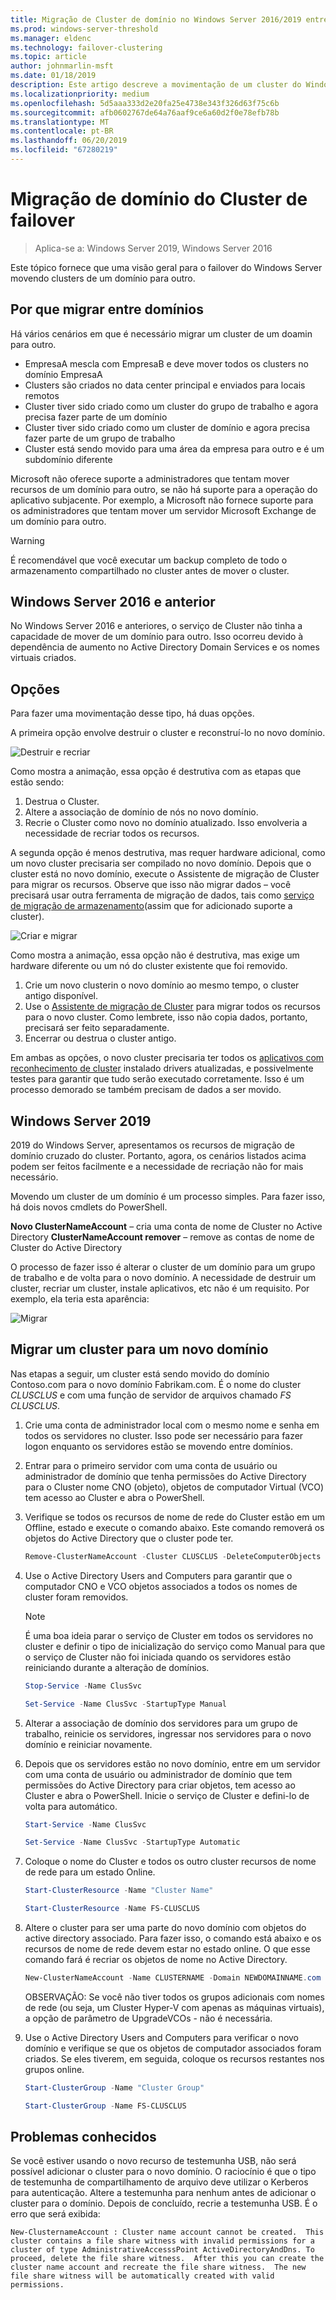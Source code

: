 ```yaml
---
title: Migração de Cluster de domínio no Windows Server 2016/2019 entre
ms.prod: windows-server-threshold
ms.manager: eldenc
ms.technology: failover-clustering
ms.topic: article
author: johnmarlin-msft
ms.date: 01/18/2019
description: Este artigo descreve a movimentação de um cluster do Windows Server 2019 de um domínio para outro
ms.localizationpriority: medium
ms.openlocfilehash: 5d5aaa333d2e20fa25e4738e343f326d63f75c6b
ms.sourcegitcommit: afb0602767de64a76aaf9ce6a60d2f0e78efb78b
ms.translationtype: MT
ms.contentlocale: pt-BR
ms.lasthandoff: 06/20/2019
ms.locfileid: "67280219"
---
```

# <a name="failover-cluster-domain-migration"></a>Migração de domínio do Cluster de failover

> Aplica-se a: Windows Server 2019, Windows Server 2016

Este tópico fornece que uma visão geral para o failover do Windows Server movendo clusters de um domínio para outro.

## <a name="why-migrate-between-domains"></a>Por que migrar entre domínios

Há vários cenários em que é necessário migrar um cluster de um doamin para outro.

- EmpresaA mescla com EmpresaB e deve mover todos os clusters no domínio EmpresaA
- Clusters são criados no data center principal e enviados para locais remotos
- Cluster tiver sido criado como um cluster do grupo de trabalho e agora precisa fazer parte de um domínio
- Cluster tiver sido criado como um cluster de domínio e agora precisa fazer parte de um grupo de trabalho
- Cluster está sendo movido para uma área da empresa para outro e é um subdomínio diferente

Microsoft não oferece suporte a administradores que tentam mover recursos de um domínio para outro, se não há suporte para a operação do aplicativo subjacente. Por exemplo, a Microsoft não fornece suporte para os administradores que tentam mover um servidor Microsoft Exchange de um domínio para outro.

   > [!WARNING]
   > É recomendável que você executar um backup completo de todo o armazenamento compartilhado no cluster antes de mover o cluster.

## <a name="windows-server-2016-and-earlier"></a>Windows Server 2016 e anterior

No Windows Server 2016 e anteriores, o serviço de Cluster não tinha a capacidade de mover de um domínio para outro.  Isso ocorreu devido à dependência de aumento no Active Directory Domain Services e os nomes virtuais criados.   

## <a name="options"></a>Opções

Para fazer uma movimentação desse tipo, há duas opções.

A primeira opção envolve destruir o cluster e reconstruí-lo no novo domínio.

![Destruir e recriar](media/Cross-Domain-Cluster-Migration/Cross-Cluster-Domain-Migration-1.gif)

Como mostra a animação, essa opção é destrutiva com as etapas que estão sendo:

1. Destrua o Cluster.
2. Altere a associação de domínio de nós no novo domínio.
3. Recrie o Cluster como novo no domínio atualizado.  Isso envolveria a necessidade de recriar todos os recursos.

A segunda opção é menos destrutiva, mas requer hardware adicional, como um novo cluster precisaria ser compilado no novo domínio.  Depois que o cluster está no novo domínio, execute o Assistente de migração de Cluster para migrar os recursos. Observe que isso não migrar dados – você precisará usar outra ferramenta de migração de dados, tais como [serviço de migração de armazenamento](../storage/storage-migration-service/overview.md)(assim que for adicionado suporte a cluster).

![Criar e migrar](media/Cross-Domain-Cluster-Migration/Cross-Cluster-Domain-Migration-2.gif)

Como mostra a animação, essa opção não é destrutiva, mas exige um hardware diferente ou um nó do cluster existente que foi removido.

1. Crie um novo clusterin o novo domínio ao mesmo tempo, o cluster antigo disponível.
2. Use o [Assistente de migração de Cluster](https://docs.microsoft.com/previous-versions/windows/it-pro/windows-server-2008-R2-and-2008/cc754481(v=ws.10)) para migrar todos os recursos para o novo cluster. Como lembrete, isso não copia dados, portanto, precisará ser feito separadamente.
3. Encerrar ou destrua o cluster antigo.

Em ambas as opções, o novo cluster precisaria ter todos os [aplicativos com reconhecimento de cluster](https://technet.microsoft.com/aa369082(v=vs.90)) instalado drivers atualizadas, e possivelmente testes para garantir que tudo serão executado corretamente.  Isso é um processo demorado se também precisam de dados a ser movido.

## <a name="windows-server-2019"></a>Windows Server 2019

2019 do Windows Server, apresentamos os recursos de migração de domínio cruzado do cluster.  Portanto, agora, os cenários listados acima podem ser feitos facilmente e a necessidade de recriação não for mais necessário.  

Movendo um cluster de um domínio é um processo simples. Para fazer isso, há dois novos cmdlets do PowerShell.

**Novo ClusterNameAccount** – cria uma conta de nome de Cluster no Active Directory **ClusterNameAccount remover** – remove as contas de nome de Cluster do Active Directory

O processo de fazer isso é alterar o cluster de um domínio para um grupo de trabalho e de volta para o novo domínio.  A necessidade de destruir um cluster, recriar um cluster, instale aplicativos, etc não é um requisito. Por exemplo, ela teria esta aparência:

![Migrar](media/Cross-Domain-Cluster-Migration/Cross-Cluster-Domain-Migration-3.gif)

## <a name="migrating-a-cluster-to-a-new-domain"></a>Migrar um cluster para um novo domínio

Nas etapas a seguir, um cluster está sendo movido do domínio Contoso.com para o novo domínio Fabrikam.com.  É o nome do cluster *CLUSCLUS* e com uma função de servidor de arquivos chamado *FS CLUSCLUS*.

1. Crie uma conta de administrador local com o mesmo nome e senha em todos os servidores no cluster.  Isso pode ser necessário para fazer logon enquanto os servidores estão se movendo entre domínios.
2. Entrar para o primeiro servidor com uma conta de usuário ou administrador de domínio que tenha permissões do Active Directory para o Cluster nome CNO (objeto), objetos de computador Virtual (VCO) tem acesso ao Cluster e abra o PowerShell.
3. Verifique se todos os recursos de nome de rede do Cluster estão em um Offline, estado e execute o comando abaixo.  Este comando removerá os objetos do Active Directory que o cluster pode ter.

   ```PowerShell
   Remove-ClusterNameAccount -Cluster CLUSCLUS -DeleteComputerObjects
   ```
4. Use o Active Directory Users and Computers para garantir que o computador CNO e VCO objetos associados a todos os nomes de cluster foram removidos.

   > [!NOTE]
   > É uma boa ideia parar o serviço de Cluster em todos os servidores no cluster e definir o tipo de inicialização do serviço como Manual para que o serviço de Cluster não foi iniciada quando os servidores estão reiniciando durante a alteração de domínios.

   ```PowerShell
   Stop-Service -Name ClusSvc

   Set-Service -Name ClusSvc -StartupType Manual
   ```

5. Alterar a associação de domínio dos servidores para um grupo de trabalho, reinicie os servidores, ingressar nos servidores para o novo domínio e reiniciar novamente.
6. Depois que os servidores estão no novo domínio, entre em um servidor com uma conta de usuário ou administrador de domínio que tem permissões do Active Directory para criar objetos, tem acesso ao Cluster e abra o PowerShell. Inicie o serviço de Cluster e defini-lo de volta para automático.

   ```PowerShell
   Start-Service -Name ClusSvc

   Set-Service -Name ClusSvc -StartupType Automatic
   ```
7. Coloque o nome do Cluster e todos os outro cluster recursos de nome de rede para um estado Online.

   ```PowerShell
   Start-ClusterResource -Name "Cluster Name"

   Start-ClusterResource -Name FS-CLUSCLUS
   ```

8. Altere o cluster para ser uma parte do novo domínio com objetos do active directory associado. Para fazer isso, o comando está abaixo e os recursos de nome de rede devem estar no estado online.  O que esse comando fará é recriar os objetos de nome no Active Directory.

   ```PowerShell
   New-ClusterNameAccount -Name CLUSTERNAME -Domain NEWDOMAINNAME.com -UpgradeVCOs
   ```

    OBSERVAÇÃO: Se você não tiver todos os grupos adicionais com nomes de rede (ou seja, um Cluster Hyper-V com apenas as máquinas virtuais), a opção de parâmetro de UpgradeVCOs - não é necessária.

9. Use o Active Directory Users and Computers para verificar o novo domínio e verifique se que os objetos de computador associados foram criados. Se eles tiverem, em seguida, coloque os recursos restantes nos grupos online.

   ```PowerShell
   Start-ClusterGroup -Name "Cluster Group"

   Start-ClusterGroup -Name FS-CLUSCLUS
   ```

## <a name="known-issues"></a>Problemas conhecidos

Se você estiver usando o novo recurso de testemunha USB, não será possível adicionar o cluster para o novo domínio.  O raciocínio é que o tipo de testemunha de compartilhamento de arquivo deve utilizar o Kerberos para autenticação.  Altere a testemunha para nenhum antes de adicionar o cluster para o domínio.  Depois de concluído, recrie a testemunha USB.  É o erro que será exibida:

```
New-ClusternameAccount : Cluster name account cannot be created.  This cluster contains a file share witness with invalid permissions for a cluster of type AdministrativeAccesssPoint ActiveDirectoryAndDns. To proceed, delete the file share witness.  After this you can create the cluster name account and recreate the file share witness.  The new file share witness will be automatically created with valid permissions.
```

